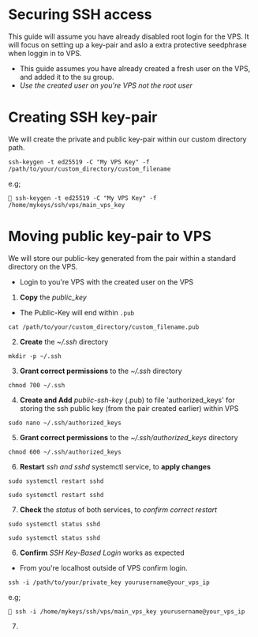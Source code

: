 # Securing SSH access 
This guide will assume you have already disabled root login for the VPS. It will focus on setting up a key-pair and aslo a extra protective seedphrase when loggin in to VPS.
- This guide assumes you have already created a fresh user on the VPS, and added it to the su group.
- *Use the created user on you're VPS not the root user*

# Creating SSH key-pair

We will create the private and public key-pair within our custom directory path.
```
ssh-keygen -t ed25519 -C "My VPS Key" -f /path/to/your/custom_directory/custom_filename
```

e.g;
```
🔗 ssh-keygen -t ed25519 -C "My VPS Key" -f /home/mykeys/ssh/vps/main_vps_key
```


# Moving public key-pair to VPS

We will store our public-key generated from the pair within a standard directory on the VPS. 
- Login to you're VPS with the created user on the VPS 

1. **Copy** the *public_key*
- The Public-Key will end within `.pub` 
```
cat /path/to/your/custom_directory/custom_filename.pub
```

2. **Create** the *~/.ssh* directory
```
mkdir -p ~/.ssh
```

3. **Grant correct permissions** to the *~/.ssh* directory
```
chmod 700 ~/.ssh
```

4. **Create and Add** *public-ssh-key* (.pub) to file 'authorized_keys' for storing the ssh public key (from the pair created earlier) within VPS
```
sudo nano ~/.ssh/authorized_keys
```

5. **Grant correct permissions** to the *~/.ssh/authorized_keys* directory
```
chmod 600 ~/.ssh/authorized_keys
```

6. **Restart** *ssh and sshd* systemctl service, to **apply changes**
```
sudo systemctl restart sshd
```
```
sudo systemctl restart sshd
```

7. **Check** the *status*  of both services, to *confirm correct restart*
```
sudo systemctl status sshd
```
```
sudo systemctl status sshd
```


6. **Confirm** *SSH Key-Based Login* works as expected
- From you're localhost outside of VPS confirm login.
```
ssh -i /path/to/your/private_key yourusername@your_vps_ip
```

e.g;

```
🔗 ssh -i /home/mykeys/ssh/vps/main_vps_key yourusername@your_vps_ip

```

7. 
